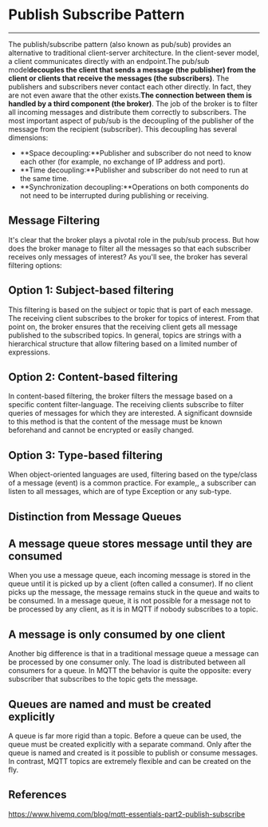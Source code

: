 # Publish Subscribe Pattern

---

The publish/subscribe pattern (also known as pub/sub) provides an alternative to traditional client-server architecture. In the client-sever model, a client communicates directly with an endpoint.The pub/sub model**decouples the client that sends a message (the publisher) from the client or clients that receive the messages (the subscribers)**. The publishers and subscribers never contact each other directly. In fact, they are not even aware that the other exists.**The connection between them is handled by a third component (the broker)**. The job of the broker is to filter all incoming messages and distribute them correctly to subscribers.
The most important aspect of pub/sub is the decoupling of the publisher of the message from the recipient (subscriber). This decoupling has several dimensions:

- **Space decoupling:**Publisher and subscriber do not need to know each other (for example, no exchange of IP address and port).
- **Time decoupling:**Publisher and subscriber do not need to run at the same time.
- **Synchronization decoupling:**Operations on both components do not need to be interrupted during publishing or receiving.

## Message Filtering

It's clear that the broker plays a pivotal role in the pub/sub process. But how does the broker manage to filter all the messages so that each subscriber receives only messages of interest? As you'll see, the broker has several filtering options:

## Option 1: Subject-based filtering

This filtering is based on the subject or topic that is part of each message. The receiving client subscribes to the broker for topics of interest. From that point on, the broker ensures that the receiving client gets all message published to the subscribed topics. In general, topics are strings with a hierarchical structure that allow filtering based on a limited number of expressions.

## Option 2: Content-based filtering

In content-based filtering, the broker filters the message based on a specific content filter-language. The receiving clients subscribe to filter queries of messages for which they are interested. A significant downside to this method is that the content of the message must be known beforehand and cannot be encrypted or easily changed.

## Option 3: Type-based filtering

When object-oriented languages are used, filtering based on the type/class of a message (event) is a common practice. For example,, a subscriber can listen to all messages, which are of type Exception or any sub-type.

## Distinction from Message Queues

## A message queue stores message until they are consumed

When you use a message queue, each incoming message is stored in the queue until it is picked up by a client (often called a consumer). If no client picks up the message, the message remains stuck in the queue and waits to be consumed. In a message queue, it is not possible for a message not to be processed by any client, as it is in MQTT if nobody subscribes to a topic.

## A message is only consumed by one client

Another big difference is that in a traditional message queue a message can be processed by one consumer only. The load is distributed between all consumers for a queue. In MQTT the behavior is quite the opposite: every subscriber that subscribes to the topic gets the message.

## Queues are named and must be created explicitly

A queue is far more rigid than a topic. Before a queue can be used, the queue must be created explicitly with a separate command. Only after the queue is named and created is it possible to publish or consume messages. In contrast, MQTT topics are extremely flexible and can be created on the fly.

## References

<https://www.hivemq.com/blog/mqtt-essentials-part2-publish-subscribe>
